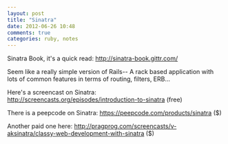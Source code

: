 ```yaml
---
layout: post
title: "Sinatra"
date: 2012-06-26 10:48
comments: true
categories: ruby, notes
---
```


Sinatra Book, it's a quick read: <http://sinatra-book.gittr.com/>

Seem like a really simple version of Rails-- A rack based application with lots of common features in terms of routing, filters, ERB...

Here's a screencast on Sinatra: <http://screencasts.org/episodes/introduction-to-sinatra> (free)

There is a peepcode on Sinatra: <https://peepcode.com/products/sinatra> ($)

Another paid one here: <http://pragprog.com/screencasts/v-aksinatra/classy-web-development-with-sinatra> ($)